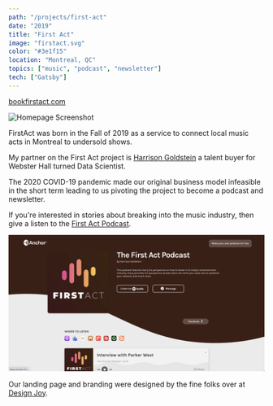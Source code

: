 ```yaml
---
path: "/projects/first-act"
date: "2019"
title: "First Act"
image: "firstact.svg"
color: "#3e1f15"
location: "Montreal, QC"
topics: ["music", "podcast", "newsletter"]
tech: ["Gatsby"]
---
```


[bookfirstact.com](https://bookfirstact.com)

![Homepage Screenshot](/images/firstact/homepage.png "First Act Homepage")

FirstAct was born in the Fall of 2019 as a service to connect local music acts in Montreal to undersold shows.

My partner on the First Act project is [Harrison Goldstein](https://www.linkedin.com/in/harrisongold/) a talent buyer for Webster Hall turned Data Scientist.

The 2020 COVID-19 pandemic made our original business model infeasible in the short term leading to us pivoting the project to become a podcast and newsletter.

If you're interested in stories about breaking into the music industry, then give a listen to the [First Act Podcast](https://anchor.fm/first-act-podcast).

![Podcast](/images/firstact/podcast.png "First Act Podcast Screenshot")

Our landing page and branding were designed by the fine folks over at [Design Joy](https://www.designjoy.co/).

